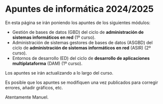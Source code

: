 # Apuntes de informática 2024/2025

En esta página se irán poniendo los apuntes de los siguientes módulos:

- Gestión de bases de datos (GBD) del ciclo de **administración de sistemas informáticos en red** (1º curso).
- Administración de sistemas gestores de bases de datos (ASGBD) del ciclo de **administración de sistemas informáticos en red** (ASIR) (2º curso).
- Entornos de desarrollo (ED) del ciclo de **desarrollo de aplicaciones multiplataforma** (DAM) (1º curso).

Los apuntes se irán actualizando a lo largo del curso.

Es posible que los apuntes se modifiquen una vez publicados para corregir errores, añadir gráficos, etc.

Atentamente
Manuel.
